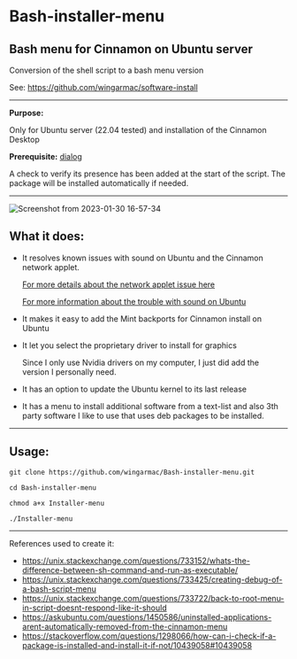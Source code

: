 # Bash-installer-menu
Bash menu for Cinnamon on Ubuntu server
---
Conversion of the shell script to a bash menu version

See: https://github.com/wingarmac/software-install

- - - 


**Purpose:**

Only for Ubuntu server (22.04 tested) and installation of the Cinnamon Desktop

**Prerequisite:** [dialog](https://launchpad.net/ubuntu/+source/dialog)

A check to verify its presence has been added at the start of the script. The package will be installed automatically if needed.

- - -

![Screenshot from 2023-01-30 16-57-34](https://user-images.githubusercontent.com/78303089/215549331-f3c7dd01-08d0-4018-8866-e061fe7fb981.png)

What it does:
---
- It resolves known issues with sound on Ubuntu and the Cinnamon network applet.

  [For more details about the network applet issue here](https://askubuntu.com/questions/1135755/network-manager-applet-shows-not-connected-and-one-unmanaged-wired-connection/1439162#1439162)

  [For more information about the trouble with sound on Ubuntu](https://askubuntu.com/questions/1436904/problem-with-sound-in-ubuntu-22-10/1440458#1440458)

- It makes it easy to add the Mint backports for Cinnamon install on Ubuntu
- It let you select the proprietary driver to install for graphics

  Since I only use Nvidia drivers on my computer, I just did add the version I personally need.

- It has an option to update the Ubuntu kernel to its last release
- It has a menu to install additional software from a text-list and also 3th party software I like to use that uses deb packages to be installed.

- - -
**Usage:**
---

`git clone https://github.com/wingarmac/Bash-installer-menu.git`

`cd Bash-installer-menu`

`chmod a+x Installer-menu`

`./Installer-menu`



- - -
References used to create it:
 - https://unix.stackexchange.com/questions/733152/whats-the-difference-between-sh-command-and-run-as-executable/
 - https://unix.stackexchange.com/questions/733425/creating-debug-of-a-bash-script-menu
 - https://unix.stackexchange.com/questions/733722/back-to-root-menu-in-script-doesnt-respond-like-it-should
 - https://askubuntu.com/questions/1450586/uninstalled-applications-arent-automatically-removed-from-the-cinnamon-menu
 - https://stackoverflow.com/questions/1298066/how-can-i-check-if-a-package-is-installed-and-install-it-if-not/10439058#10439058
 
